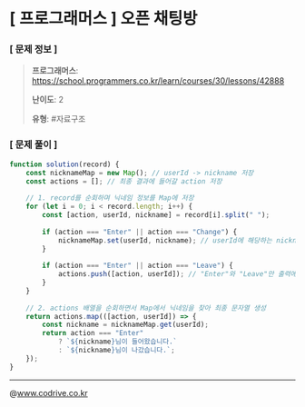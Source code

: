 # [ 프로그래머스 ] 오픈 채팅방

### [ 문제 정보 ]
> **프로그래머스**: https://school.programmers.co.kr/learn/courses/30/lessons/42888
> 
> **난이도**: 2
>
> **유형**: #자료구조


### [ 문제 풀이 ]
```JavaScript
function solution(record) {
    const nicknameMap = new Map(); // userId -> nickname 저장
    const actions = []; // 최종 결과에 들어갈 action 저장
    
    // 1. record를 순회하며 닉네임 정보를 Map에 저장
    for (let i = 0; i < record.length; i++) {
        const [action, userId, nickname] = record[i].split(" ");
        
        if (action === "Enter" || action === "Change") {
            nicknameMap.set(userId, nickname); // userId에 해당하는 nickname 저장
        }
        
        if (action === "Enter" || action === "Leave") {
            actions.push([action, userId]); // "Enter"와 "Leave"만 출력에 포함
        }
    }
    
    // 2. actions 배열을 순회하면서 Map에서 닉네임을 찾아 최종 문자열 생성
    return actions.map(([action, userId]) => {
        const nickname = nicknameMap.get(userId);
        return action === "Enter" 
            ? `${nickname}님이 들어왔습니다.` 
            : `${nickname}님이 나갔습니다.`;
    });
}

```


---
@www.codrive.co.kr